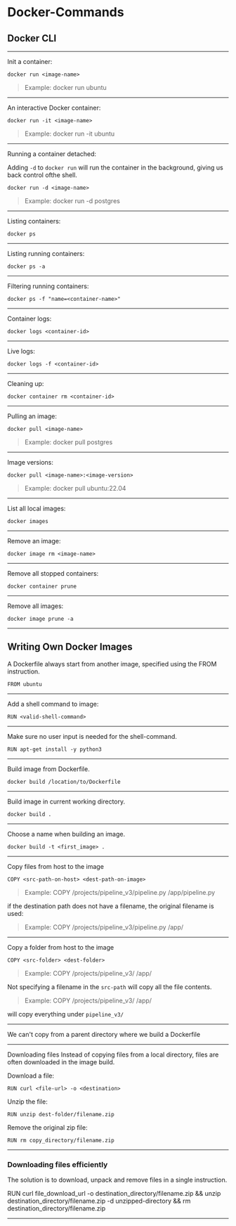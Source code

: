 # Docker-Commands

## Docker CLI


----------------
Init a container:

```docker run <image-name>```

> Example: docker run ubuntu

--------------------
An interactive Docker container:

```docker run -it <image-name>``` 

> Example: docker run -it ubuntu

--------------------------
Running a container detached:

Adding `-d` to `docker run` will run the container in the background, giving us back control ofthe shell.

```docker run -d <image-name>```

> Example: docker run -d postgres

-------------

Listing containers:

```docker ps```

--------------------
Listing running containers:

`docker ps -a`

----------------------
Filtering running containers:

` docker ps -f "name=<container-name>" `

-----------------------------------
Container logs:

`docker logs <container-id>`

----------------------
Live logs:

`docker logs -f <container-id>`

-----------------------
Cleaning up:

`docker container rm <container-id>`

----------------------
Pulling an image:

`docker pull <image-name>`

> Example: docker pull postgres

---------------------
Image versions:

`docker pull <image-name>:<image-version>`

> Example: docker pull ubuntu:22.04

----------------------------------
List all local images:

`docker images`

-----------------------
Remove an image:

`docker image rm <image-name>`

--------------------

Remove all stopped containers:

`docker container prune`

-------------------------

Remove all images:

`docker image prune -a`

---------------------

## Writing Own Docker Images

A Dockerfile always start from another image, specified using the FROM instruction.

`FROM ubuntu`

----------------------------

Add a shell command to image:

`RUN <valid-shell-command>`

-----------------------------

Make sure no user input is needed for the shell-command.

`RUN apt-get install -y python3`

----------------------------

Build image from Dockerfile.

`docker build /location/to/Dockerfile`

-----------------------------------

Build image in current working directory.

`docker build .`

----------------------------------

Choose a name when building an image.

`docker build -t <first_image> .`

-------------------------------

Copy files from host to the image

`COPY <src-path-on-host> <dest-path-on-image>`

> Example: COPY /projects/pipeline_v3/pipeline.py /app/pipeline.py



if the destination path does not have a filename, the original filename is used:

> Example: COPY /projects/pipeline_v3/pipeline.py /app/

----------------------------------

Copy a folder from host to the image

`COPY <src-folder> <dest-folder>`

> Example: COPY /projects/pipeline_v3/ /app/

Not specifying a filename in the `src-path` will copy all the file contents.

> Example: COPY /projects/pipeline_v3/ /app/

will copy everything under `pipeline_v3/`

-----------------------------

We can't copy from a parent directory where we build a Dockerfile

-------------------------------

Downloading files Instead of copying files from a local directory, files are often downloaded in the image build.

Download a file:

`RUN curl <file-url> -o <destination>`

Unzip the file:

`RUN unzip dest-folder/filename.zip`

Remove the original zip file:

`RUN rm copy_directory/filename.zip`

-----------------------------------

### Downloading files efficiently

The solution is to download, unpack and remove files in a single instruction.

RUN curl file_download_url -o destination_directory/filename.zip \&& unzip destination_directory/filename.zip -d unzipped-directory \&& rm destination_directory/filename.zip

--------------------------------------------------------------------------------------------------------------------
